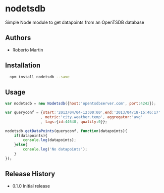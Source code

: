 nodetsdb
========

Simple Node module to get datapoints from an OpenTSDB database

## Authors

* Roberto Martin

## Installation

```bash
  npm install nodetsdb --save
```

## Usage


```javascript
var nodetsdb = new Nodetsdb({host:'opentsdbserver.com', port:4242});

var queryconf = {start:'2013/04/04-12:00:00',end:'2013/04/18-15:46:17'
                , metric:'city.weather.temp', aggregator:'avg'
                , tags:{id:44640, quality:0}};
  
nodetsdb.getDataPoints(queryconf, function(datapoints){
    if(datapoints){
        console.log(datapoints);
    }else{
        console.log('No datapoints');
    }
});
```

## Release History

* 0.1.0 Initial release
